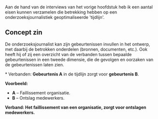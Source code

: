 
Aan de hand van de interviews van het vorige hoofdstuk heb ik een aantal eisen kunnen verzamelen die betrekking hebben op een onderzoeksjournalistiek geoptimaliseerde 'tijdlijn'.


## Concept zin

De onderzoeksjournalist kan zijn gebeurtenissen invullen in het ontwerp, met daarbij de betrokken onderdelen (bronnen, documenten, etc.). Ook heeft hij of zij een overzicht van de verbanden tussen bepaalde gebeurtenissen in een tweede dimensie, die de gevolgen en oorzaken van de gebeurtenissen laten zien.


\* Verbanden: __Gebeurtenis A__ in de tijdlijn zorgt voor __gebeurtenis B__.

__Voorbeeld:__
* __A__ – Faillissement organisatie.
* __B__ – Ontslag medewerkers.

__Verband: Het faillissement van een organisatie, zorgt voor ontslagen medewerkers.__
